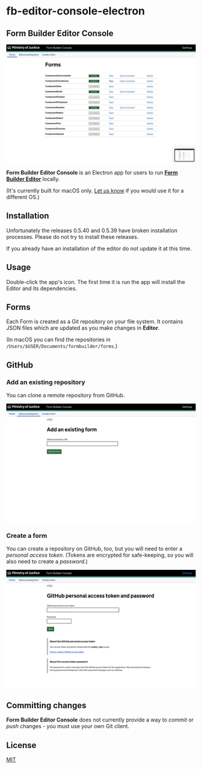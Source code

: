 # fb-editor-console-electron

## Form Builder Editor Console

![Console app](documentation/images/editor-console.png)

**Form Builder Editor Console** is an Electron app for users to run **[Form Builder Editor](https://github.com/ministryofjustice/fb-editor-node)** locally.

(It's currently built for macOS only. [Let us know](mailto:form-builder-team@digital.justice.gov.uk) if you would use it for a different OS.)

## Installation

Unfortunately the releases 0.5.40 and 0.5.39 have broken installation processes. Please do not try to install these releases.

If you already have an installation of the editor do not update it at this time.

## Usage

Double-click the app's icon. The first time it is run the app will install the Editor and its dependencies.

## Forms

Each Form is created as a Git repository on your file system. It contains JSON files which are updated as you make changes in **Editor**.

(In macOS you can find the repositories in `/Users/$USER/Documents/formbuilder/forms`.)

## GitHub

### Add an existing repository

You can clone a remote repository from GitHub.

![Console app](documentation/images/add-an-existing-form.png)

### Create a form

You can create a repository on GitHub, too, but you will need to enter a _personal access token_. (Tokens are encrypted for safe-keeping, so you will also need to create a _password_.)

![Console app](documentation/images/personal-access-token-and-password.png)

## Committing changes

**Form Builder Editor Console** does not currently provide a way to _commit_ or _push_ changes - you must use your own Git client.

## License

[MIT](LICENSE)
